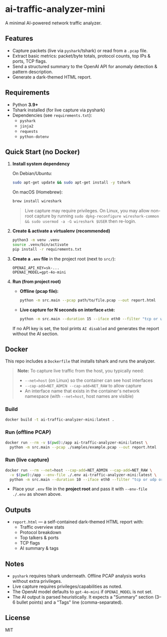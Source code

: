 # ai-traffic-analyzer-mini

A minimal AI-powered network traffic analyzer.

## Features
- Capture packets (live via `pyshark`/tshark) or read from a `.pcap` file.
- Extract basic metrics: packet/byte totals, protocol counts, top IPs & ports, TCP flags.
- Send a structured summary to the OpenAI API for anomaly detection & pattern description.
- Generate a dark-themed HTML report.

## Requirements
- Python **3.9+**
- Tshark installed (for live capture via pyshark)
- Dependencies (see `requirements.txt`):
  - `pyshark`
  - `jinja2`
  - `requests`
  - `python-dotenv`

## Quick Start (no Docker)

1. **Install system dependency**

   On Debian/Ubuntu:
   ```bash
   sudo apt-get update && sudo apt-get install -y tshark
   ```

   On macOS (Homebrew):
   ```bash
   brew install wireshark
   ```

   > Live capture may require privileges. On Linux, you may allow non-root capture by running `sudo dpkg-reconfigure wireshark-common && sudo usermod -a -G wireshark $USER` then re-login.

2. **Create & activate a virtualenv (recommended)**
   ```bash
   python3 -m venv .venv
   source .venv/bin/activate
   pip install -r requirements.txt
   ```

3. **Create a `.env` file** in the project root (next to `src/`):
   ```env
   OPENAI_API_KEY=sk-...
   OPENAI_MODEL=gpt-4o-mini
   ```

4. **Run (from project root)**

   - **Offline (pcap file):**
     ```bash
     python -m src.main --pcap path/to/file.pcap --out report.html
     ```

   - **Live capture for N seconds on interface `eth0`:**
     ```bash
     python -m src.main --duration 15 --iface eth0 --filter "tcp or udp or icmp" --out report.html
     ```

   If no API key is set, the tool prints `AI disabled` and generates the report without the AI section.

## Docker

This repo includes a `Dockerfile` that installs tshark and runs the analyzer.

> **Note:** To capture live traffic from the host, you typically need:
> - `--net=host` (on Linux) so the container can see host interfaces
> - `--cap-add=NET_ADMIN --cap-add=NET_RAW` to allow capture
> - An interface name that exists in the container's network namespace (with `--net=host`, host names are visible)

### Build
```bash
docker build -t ai-traffic-analyzer-mini:latest .
```

### Run (offline PCAP)
```bash
docker run --rm -v $(pwd):/app ai-traffic-analyzer-mini:latest \
  python -m src.main --pcap ./samples/example.pcap --out report.html
```

### Run (live capture)
```bash
docker run --rm --net=host --cap-add=NET_ADMIN --cap-add=NET_RAW \
  -v $(pwd):/app --env-file ./.env ai-traffic-analyzer-mini:latest \
  python -m src.main --duration 10 --iface eth0 --filter "tcp or udp or icmp" --out report.html
```

- Place your `.env` file in the **project root** and pass it with `--env-file ./.env` as shown above.

## Outputs
- `report.html` — a self-contained dark-themed HTML report with:
  - Traffic overview stats
  - Protocol breakdown
  - Top talkers & ports
  - TCP flags
  - AI summary & tags

## Notes
- `pyshark` requires tshark underneath. Offline PCAP analysis works without extra privileges.
- Live capture requires privileges/capabilities as noted.
- The OpenAI model defaults to `gpt-4o-mini` if `OPENAI_MODEL` is not set.
- The AI output is parsed heuristically. It expects a "Summary" section (3–6 bullet points) and a "Tags" line (comma-separated).

## License
MIT

